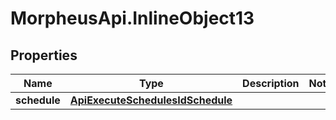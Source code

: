 # MorpheusApi.InlineObject13

## Properties

Name | Type | Description | Notes
------------ | ------------- | ------------- | -------------
**schedule** | [**ApiExecuteSchedulesIdSchedule**](ApiExecuteSchedulesIdSchedule.md) |  | 


